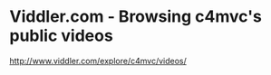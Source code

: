 <!--
id: 389725166
link: http://kevinisom.info/post/389725166/viddler-com-browsing-c4mvcs-public-videos
slug: viddler-com-browsing-c4mvcs-public-videos
date: Mon Feb 15 2010 12:42:08 GMT+1300 (NZDT)
raw: {"blog_name":"kevinisom","id":389725166,"post_url":"http://kevinisom.info/post/389725166/viddler-com-browsing-c4mvcs-public-videos","slug":"viddler-com-browsing-c4mvcs-public-videos","type":"link","date":"2010-02-14 23:42:08 GMT","timestamp":1266190928,"state":"published","format":"html","reblog_key":"2dGBRXqx","tags":[],"short_url":"http://tmblr.co/Zw68YyNEhlk","highlighted":[],"feed_item":"http://www.viddler.com/explore/c4mvc/videos/","from_feed_id":"650234","note_count":0,"title":"Viddler.com - Browsing c4mvc's public videos","url":"http://www.viddler.com/explore/c4mvc/videos/","description":""}
publish: 2010-02-015
tags: 
title: Viddler.com - Browsing c4mvc's public videos
-->


Viddler.com - Browsing c4mvc's public videos
============================================

<http://www.viddler.com/explore/c4mvc/videos/>

